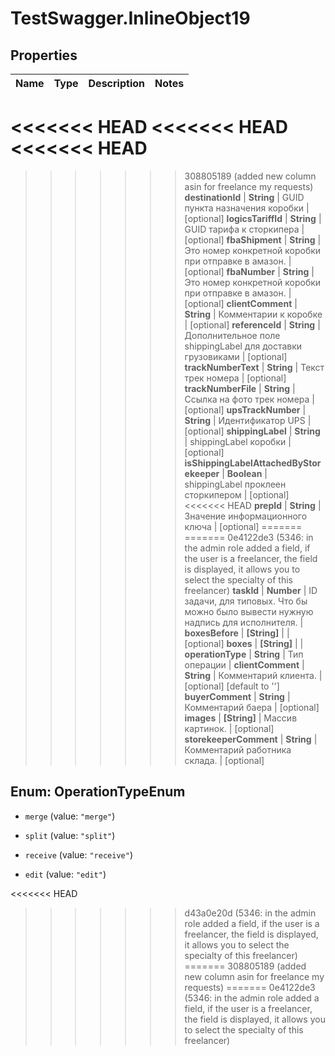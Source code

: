 # TestSwagger.InlineObject19

## Properties

Name | Type | Description | Notes
------------ | ------------- | ------------- | -------------
<<<<<<< HEAD
<<<<<<< HEAD
<<<<<<< HEAD
=======
>>>>>>> 308805189 (added new column asin for freelance my requests)
**destinationId** | **String** | GUID пункта назначения коробки | [optional] 
**logicsTariffId** | **String** | GUID тарифа к сторкипера | [optional] 
**fbaShipment** | **String** | Это номер конкретной коробки при отправке в амазон. | [optional] 
**fbaNumber** | **String** | Это номер конкретной коробки при отправке в амазон. | [optional] 
**clientComment** | **String** | Комментарии к коробке | [optional] 
**referenceId** | **String** | Дополнительное поле shippingLabel для доставки грузовиками | [optional] 
**trackNumberText** | **String** | Текст трек номера | [optional] 
**trackNumberFile** | **String** | Ссылка на фото трек номера | [optional] 
**upsTrackNumber** | **String** | Идентификатор UPS | [optional] 
**shippingLabel** | **String** | shippingLabel коробки | [optional] 
**isShippingLabelAttachedByStorekeeper** | **Boolean** | shippingLabel проклеен сторкипером | [optional] 
<<<<<<< HEAD
**prepId** | **String** | Значение информационного ключа | [optional] 
=======
=======
>>>>>>> 0e4122de3 (5346: in the admin role added a field, if the user is a freelancer, the field is displayed, it allows you to select the specialty of this freelancer)
**taskId** | **Number** | ID задачи, для типовых. Что бы можно было вывести нужную надпись для исполнителя. | 
**boxesBefore** | **[String]** |  | [optional] 
**boxes** | **[String]** |  | 
**operationType** | **String** | Тип операции | 
**clientComment** | **String** | Комментарий клиента. | [optional] [default to &#39;&#39;]
**buyerComment** | **String** | Комментарий баера | [optional] 
**images** | **[String]** | Массив картинок. | [optional] 
**storekeeperComment** | **String** | Комментарий работника склада. | [optional] 



## Enum: OperationTypeEnum


* `merge` (value: `"merge"`)

* `split` (value: `"split"`)

* `receive` (value: `"receive"`)

* `edit` (value: `"edit"`)


<<<<<<< HEAD
>>>>>>> d43a0e20d (5346: in the admin role added a field, if the user is a freelancer, the field is displayed, it allows you to select the specialty of this freelancer)
=======
>>>>>>> 308805189 (added new column asin for freelance my requests)
=======
>>>>>>> 0e4122de3 (5346: in the admin role added a field, if the user is a freelancer, the field is displayed, it allows you to select the specialty of this freelancer)


